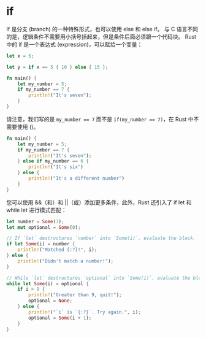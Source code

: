 # if

If 是分支 (branch) 的一种特殊形式，也可以使用 else 和 else if。 与 C 语言不同的是，逻辑条件不需要用小括号括起来，但是条件后面必须跟一个代码块。 Rust 中的 if 是一个表达式 (expression)，可以赋给一个变量：

```rs
let x = 5;

let y = if x == 5 { 10 } else { 15 };

fn main() {
    let my_number = 5;
    if my_number == 7 {
        println!("It's seven");
    }
}
```

请注意，我们写的是 `my_number == 7` 而不是 `if(my_number == 7)`，在 Rust 中不需要使用 ()。

```rs
fn main() {
    let my_number = 5;
    if my_number == 7 {
        println!("It's seven");
    } else if my_number == 6 {
        println!("It's six")
    } else {
        println!("It's a different number")
    }
}
```

您可以使用 &&（和）和 ||（或）添加更多条件，此外，Rust 还引入了 if let 和 while let 进行模式匹配：

```rs
let number = Some(7);
let mut optional = Some(0);

// If `let` destructures `number` into `Some(i)`, evaluate the block.
if let Some(i) = number {
    println!("Matched {:?}!", i);
} else {
    println!("Didn't match a number!");
}

// While `let` destructures `optional` into `Some(i)`, evaluate the block.
while let Some(i) = optional {
    if i > 9 {
        println!("Greater than 9, quit!");
        optional = None;
    } else {
        println!("`i` is `{:?}`. Try again.", i);
        optional = Some(i + 1);
    }
}

```
